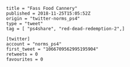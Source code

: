 ```
title = "Fass Food Cannery"
published = 2018-11-25T15:05:52Z
origin = "twitter-norms_ps4"
type = "tweet"
tag = [ "ps4share", "red-dead-redemption-2",]

[twitter]
account = "norms_ps4"
first_tweet = "1066709562995195904"
retweets = 0
favourites = 0
```

<p class='image'><img src='https://mnf.m17s.net/2018/11/25/Ds22sT2WsAEtDzs.jpg' alt=''></p>

